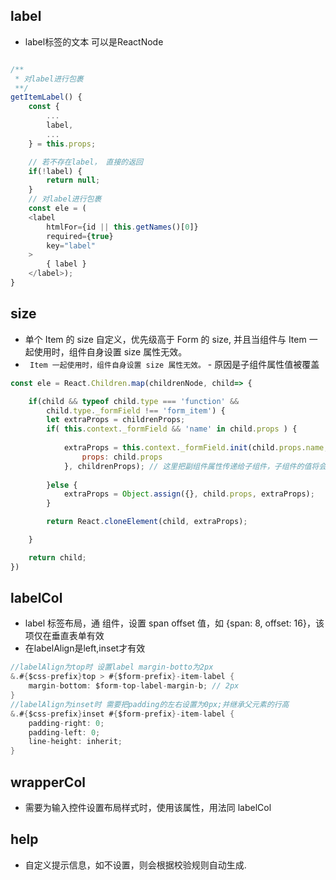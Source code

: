 
 



## label

* label标签的文本  可以是ReactNode

```js

/**
 * 对label进行包裹
 **/
getItemLabel() {
    const {
        ...
        label,
        ...
    } = this.props;

    // 若不存在label， 直接的返回
    if(!label) {
        return null;
    }
    // 对label进行包裹
    const ele = (
    <label
        htmlFor={id || this.getNames()[0]}
        required={true}
        key="label"
    >
        { label }
    </label>);
}
```

## size

* 单个 Item 的 size 自定义，优先级高于 Form 的 size, 并且当组件与 Item 一起使用时，组件自身设置 size 属性无效。
* ` Item 一起使用时，组件自身设置 size 属性无效。` - 原因是子组件属性值被覆盖
```js
const ele = React.Children.map(childrenNode, child=> {

    if(child && typeof child.type === 'function' &&
        child.type._formField !== 'form_item') {
        let extraProps = childrenProps;
        if( this.context._formField && 'name' in child.props ) {
  
            extraProps = this.context._formField.init(child.props.name,{
                props: child.props
            }, childrenProps); // 这里把副组件属性传递给子组件，子组件的值将会被覆盖，通过this.props就是父组件的属性，前提是父组件需要传此属性，才会覆盖子组件的值
    
        }else {
            extraProps = Object.assign({}, child.props, extraProps);
        }

        return React.cloneElement(child, extraProps);

    }

    return child;
})
```


## labelCol

* label 标签布局，通 <Col> 组件，设置 span offset 值，如 {span: 8, offset: 16}，该项仅在垂直表单有效	
* 在labelAlign是left,inset才有效

```cs
//labelAlign为top时 设置label margin-botto为2px
&.#{$css-prefix}top > #{$form-prefix}-item-label {
    margin-bottom: $form-top-label-margin-b; // 2px
}
//labelAlign为inset时 需要把padding的左右设置为0px;并继承父元素的行高
&.#{$css-prefix}inset #{$form-prefix}-item-label {
    padding-right: 0;
    padding-left: 0;
    line-height: inherit;
}
```

## wrapperCol 
* 需要为输入控件设置布局样式时，使用该属性，用法同 labelCol	
 
## help
* 自定义提示信息，如不设置，则会根据校验规则自动生成.	